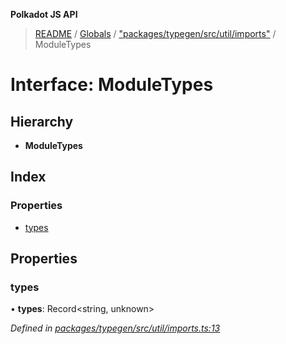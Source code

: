 **Polkadot JS API**

> [README](../README.md) / [Globals](../globals.md) / ["packages/typegen/src/util/imports"](../modules/_packages_typegen_src_util_imports_.md) / ModuleTypes

# Interface: ModuleTypes

## Hierarchy

* **ModuleTypes**

## Index

### Properties

* [types](_packages_typegen_src_util_imports_.moduletypes.md#types)

## Properties

### types

•  **types**: Record\<string, unknown>

*Defined in [packages/typegen/src/util/imports.ts:13](https://github.com/polkadot-js/api/blob/9d548f787/packages/typegen/src/util/imports.ts#L13)*
